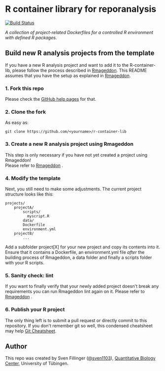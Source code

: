 # R container library for reporanalysis
[![Build Status](https://travis-ci.org/qbicsoftware/r-container-lib.svg?branch=master)](https://travis-ci.org/qbicsoftware/r-container-lib)

_A collection of project-related Dockerfiles for a controlled R environment with defined R packages._

## Build new R analysis projects from the template

If you have a new R analysis project and want to add it to the R-container-lib, please follow the process described in [Rmageddon](https://github.com/qbicsoftware/r-lint-cli/blob/master/README.rst). This README assumes that you have the setup as explained in [Rmageddon](https://github.com/qbicsoftware/r-lint-cli/blob/master/README.rst).

### 1. Fork this repo

Please check the [GitHub help pages](https://help.github.com/articles/fork-a-repo/) for that.

### 2. Clone the fork

As easy as:

```
git clone https://github.com/<yourname>/r-container-lib

```

### 3. Create a new R analysis project using Rmageddon
This step is only necessary if you have not yet created a project using Rmageddon!    
Please refer to [Rmageddon](https://github.com/qbicsoftware/r-lint-cli/blob/master/README.rst) .

### 4. Modify the template

Next, you still need to make some adjustments. The current project structure looks like this:

```
projects/
    projectA/
        scripts/
          myscript.R
        data/
        Dockerfile
        environment.yml     
    projectB/
        ...
```

Add a subfolder project[X] for your new project and copy its contents into it. Ensure that it contains a Dockerfile, an environment.yml file *after* the building process of Rmageddon, a data folder and finally a scripts folder with your R scripts.

### 5. Sanity check: lint

If you want to finally verify that your newly added project doesn't break any requirements you can run Rmageddon lint again on it. Please refer to [Rmageddon](https://github.com/qbicsoftware/rmageddon-cli/blob/master/doc/Rmageddon.md) .

### 6. Publish your R project

The only thing left is to submit a pull request or directly commit to this repository. 
If you don't remember git so well, this condensed cheatsheet may help [Git Cheatsheet](https://www.keycdn.com/blog/git-cheat-sheet).

## Author

This repo was created by Sven Fillinger ([@sven1103](https://github.com/sven1103)), [Quantitative Biology Center](http://qbic.life), University of Tübingen.
